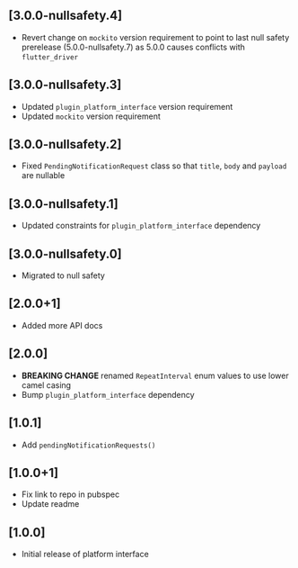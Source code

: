 ## [3.0.0-nullsafety.4]

* Revert change on `mockito` version requirement to point to last null safety prerelease (5.0.0-nullsafety.7) as 5.0.0 causes conflicts with `flutter_driver`

## [3.0.0-nullsafety.3]

* Updated `plugin_platform_interface` version requirement
* Updated `mockito` version requirement

## [3.0.0-nullsafety.2]

* Fixed `PendingNotificationRequest` class so that `title`, `body` and `payload` are nullable

## [3.0.0-nullsafety.1]

* Updated constraints for `plugin_platform_interface` dependency

## [3.0.0-nullsafety.0]

* Migrated to null safety

## [2.0.0+1]

* Added more API docs

## [2.0.0]

* **BREAKING CHANGE** renamed `RepeatInterval` enum values to use lower camel casing
* Bump `plugin_platform_interface` dependency

## [1.0.1]

* Add `pendingNotificationRequests()`

## [1.0.0+1]

* Fix link to repo in pubspec
* Update readme

## [1.0.0]

* Initial release of platform interface

